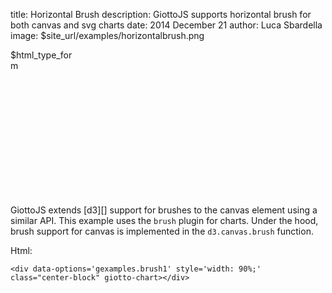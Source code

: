 title: Horizontal Brush
description: GiottoJS supports horizontal brush for both canvas and svg charts
date: 2014 December 21
author: Luca Sbardella
image: $site_url/examples/horizontalbrush.png

<div style="width: 100px" class="center-block">$html_type_form</div>
<div data-options='gexamples.brush1' style='width: 90%; height: 200px' class="center-block" giotto-chart></div>

GiottoJS extends [d3][] support for brushes to the canvas element using a similar API.
This example uses the ``brush`` plugin for charts. Under the hood, brush support for canvas is implemented in the
``d3.canvas.brush`` function.

Html:

    <div data-options='gexamples.brush1' style='width: 90%;' class="center-block" giotto-chart></div>